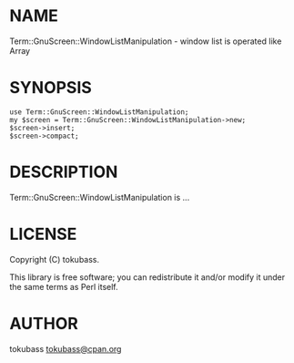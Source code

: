 # NAME

Term::GnuScreen::WindowListManipulation - window list is operated like Array

# SYNOPSIS

    use Term::GnuScreen::WindowListManipulation;
    my $screen = Term::GnuScreen::WindowListManipulation->new;
    $screen->insert;
    $screen->compact;

# DESCRIPTION

Term::GnuScreen::WindowListManipulation is ...

# LICENSE

Copyright (C) tokubass.

This library is free software; you can redistribute it and/or modify
it under the same terms as Perl itself.

# AUTHOR

tokubass <tokubass@cpan.org>

